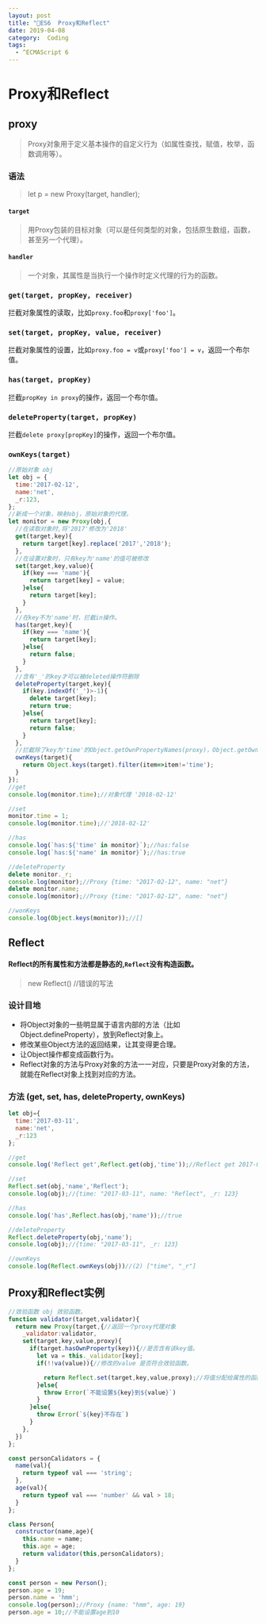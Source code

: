 ```yaml
---
layout: post
title: "🚀ES6  Proxy和Reflect"
date: 2019-04-08
category:  Coding 
tags:
  - ^ECMAScript 6
---
```

# Proxy和Reflect
## proxy
>Proxy对象用于定义基本操作的自定义行为（如属性查找，赋值，枚举，函数调用等）。
### 语法
>let p = new Proxy(target, handler);
#### `target`
>用Proxy包装的目标对象（可以是任何类型的对象，包括原生数组，函数，甚至另一个代理）。
#### `handler`
>一个对象，其属性是当执行一个操作时定义代理的行为的函数。
### `get(target, propKey, receiver)`
拦截对象属性的读取，比如`proxy.foo`和`proxy['foo']`。
### `set(target, propKey, value, receiver)`
拦截对象属性的设置，比如`proxy.foo = v`或`proxy['foo'] = v`，返回一个布尔值。
### `has(target, propKey)`
拦截`propKey in proxy`的操作，返回一个布尔值。
### `deleteProperty(target, propKey)`
拦截`delete proxy[propKey]`的操作，返回一个布尔值。
### `ownKeys(target)`
```js
//原始对象 obj
let obj = {
  time:'2017-02-12',
  name:'net',
  _r:123,
};
//新成一个对象，映射obj，原始对象的代理。
let monitor = new Proxy(obj,{
  //在读取对象时,将'2017'修改为'2018'
  get(target,key){
    return target[key].replace('2017','2018');
  },
  //在设置对象时，只有key为'name'的值可被修改
  set(target,key,value){
    if(key === 'name'){
      return target[key] = value;
    }else{
      return target[key];
    }
  },
  //在key不为'name'时，拦截in操作。
  has(target,key){
    if(key === 'name'){
      return target[key];
    }else{
      return false;
    }
  },
  //含有'_'的key才可以被deleted操作符删除
  deleteProperty(target,key){
    if(key.indexOf('_')>-1){
      delete target[key];
      return true;
    }else{
      return target[key];
      return false;
    }
  },
  //拦截除了key为'time'的Object.getOwnPropertyNames(proxy)，Object.getOwnPropertySymbols(proxy)，Object.keys(proxy)
  ownKeys(target){
    return Object.keys(target).filter(item=>item!='time');
  }
});
//get
console.log(monitor.time);//对象代理 '2018-02-12'

//set
monitor.time = 1;
console.log(monitor.time);//'2018-02-12'

//has
console.log(`has:${'time' in monitor}`);//has:false
console.log(`has:${'name' in monitor}`);//has:true

//deleteProperty
delete monitor._r;
console.log(monitor);//Proxy {time: "2017-02-12", name: "net"}
delete monitor.name;
console.log(monitor);//Proxy {time: "2017-02-12", name: "net"}

//wonKeys
console.log(Object.keys(monitor));//[]
```
## Reflect
#### Reflect的所有属性和方法都是静态的,`Reflect`没有构造函数。
>new Reflect() //错误的写法
### 设计目地
- 将Object对象的一些明显属于语言内部的方法（比如Object.defineProperty），放到Reflect对象上。
- 修改某些Object方法的返回结果，让其变得更合理。
- 让Object操作都变成函数行为。
- Reflect对象的方法与Proxy对象的方法一一对应，只要是Proxy对象的方法，就能在Reflect对象上找到对应的方法。

### 方法 (get, set, has, deleteProperty, ownKeys)
```js
let obj={
  time:'2017-03-11',
  name:'net',
  _r:123
};

//get
console.log('Reflect get',Reflect.get(obj,'time'));//Reflect get 2017-03-11

//set
Reflect.set(obj,'name','Reflect');
console.log(obj);//{time: "2017-03-11", name: "Reflect", _r: 123}

//has
console.log('has',Reflect.has(obj,'name'));//true

//deleteProperty
Reflect.deleteProperty(obj,'name');
console.log(obj);//{time: "2017-03-11", _r: 123}

//ownKeys
console.log(Reflect.ownKeys(obj))//(2) ["time", "_r"]
```

## Proxy和Reflect实例
```js
//效验函数 obj 效验函数。
function validator(target,validator){
  return new Proxy(target,{//返回一个proxy代理对象
    _validator:validator,
    set(target,key,value,proxy){
      if(target.hasOwnProperty(key)){//是否含有该key值。
        let va = this._validator[key];
        if(!!va(value)){//修改的value 是否符合效验函数。

          return Reflect.set(target,key,value,proxy);//将值分配给属性的函数。返回一个Boolean，如果更新成功，则返回true
        }else{
          throw Error(`不能设置${key}到${value}`)
        }
      }else{
        throw Error(`${key}不存在`)
      }
    },
  })
};

const personCalidators = {
  name(val){
    return typeof val === 'string';
  },
  age(val){
    return typeof val === 'number' && val > 18;
  }
};

class Person{
  constructor(name,age){
    this.name = name;
    this.age = age;
    return validator(this,personCalidators);
  }
};

const person = new Person();
person.age = 19;
person.name = 'hmm';
console.log(person);//Proxy {name: "hmm", age: 19}
person.age = 10;//不能设置age到10
```
